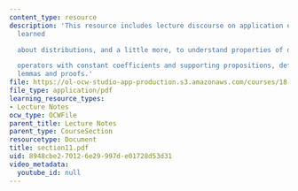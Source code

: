 ```yaml
---
content_type: resource
description: 'This resource includes lecture discourse on application of what we have
  learned

  about distributions, and a little more, to understand properties of differential

  operators with constant coefficients and supporting propositions, definitions, theorems,
  lemmas and proofs.'
file: https://ol-ocw-studio-app-production.s3.amazonaws.com/courses/18-155-differential-analysis-fall-2004/8948cbe270126e29997de01728d53d31_section11.pdf
file_type: application/pdf
learning_resource_types:
- Lecture Notes
ocw_type: OCWFile
parent_title: Lecture Notes
parent_type: CourseSection
resourcetype: Document
title: section11.pdf
uid: 8948cbe2-7012-6e29-997d-e01728d53d31
video_metadata:
  youtube_id: null
---
```

